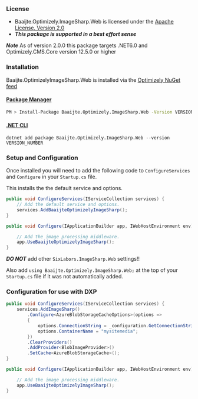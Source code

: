 ### License
  
- Baaijte.Optimizely.ImageSharp.Web is licensed under the [Apache License, Version 2.0](https://opensource.org/licenses/Apache-2.0)  
- ***This package is supported in a best effort sense***

 ***Note*** 
 As of version 2.0.0 this package targets .NET6.0 and Optimizely.CMS.Core version 12.5.0 or higher

### Installation
  
Baaijte.OptimizelyImageSharp.Web is installed via the [Optimizely NuGet feed](https://nuget.episerver.com/package/?id=Baaijte.Optimizely.ImageSharp.Web) 

#### [Package Manager](#tab/tabid-1)

```bash
PM > Install-Package Baaijte.Optimizely.ImageSharp.Web -Version VERSION_NUMBER
```

#### [.NET CLI](#tab/tabid-2)

```
dotnet add package Baaijte.Optimizely.ImageSharp.Web --version VERSION_NUMBER
```

### Setup and Configuration
Once installed you will need to add the following code  to `ConfigureServices` and `Configure` in your `Startup.cs` file.

This installs the the default service and options.

``` c#
public void ConfigureServices(IServiceCollection services) {
    // Add the default service and options.
    services.AddBaaijteOptimizelyImageSharp();
}

public void Configure(IApplicationBuilder app, IWebHostEnvironment env) {

    // Add the image processing middleware.
    app.UseBaaijteOptimizelyImageSharp();
}
```
***DO NOT*** add other `SixLabors.ImageSharp.Web` settings!!

Also add `using Baaijte.Optimizely.ImageSharp.Web;` at the top of your `Startup.cs` file if it was not automatically added.

### Configuration for use with DXP
``` c#
public void ConfigureServices(IServiceCollection services) {
    services.AddImageSharp()
        .Configure<AzureBlobStorageCacheOptions>(options =>
        {
            options.ConnectionString = _configuration.GetConnectionString("EPiServerAzureBlobs");
            options.ContainerName = "mysitemedia";
        })
        .ClearProviders()
        .AddProvider<BlobImageProvider>()
        .SetCache<AzureBlobStorageCache>();
}

public void Configure(IApplicationBuilder app, IWebHostEnvironment env) {

    // Add the image processing middleware.
    app.UseBaaijteOptimizelyImageSharp();
}
```
